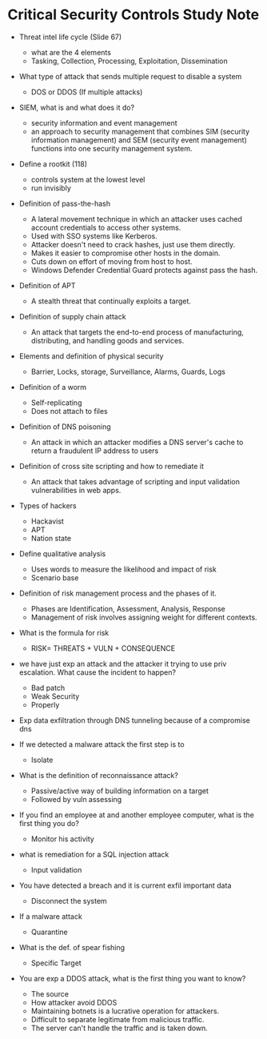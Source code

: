 # Critical Security Controls Study Note

* Threat intel life cycle (Slide 67)
  - what are the 4 elements
  - Tasking, Collection, Processing, Exploitation, Dissemination

* What type of attack that sends multiple request to disable a system
  - DOS or DDOS (If multiple attacks)

* SIEM, what is and what does it do?
  - security information and event management
  - an approach to security management that combines SIM (security information management) and SEM (security event management)   functions into one security management system.

* Define a rootkit (118)
  - controls system at the lowest level
  - run invisibly

* Definition of pass-the-hash
  - A lateral movement technique in which an attacker uses cached account credentials to access other systems.
  - Used with SSO systems like Kerberos.​
  - Attacker doesn't need to crack hashes, just use them directly.​
  - Makes it easier to compromise other hosts in the domain.​
  - Cuts down on effort of moving from host to host.​
  - Windows Defender Credential Guard protects against pass the hash.

* Definition of APT
  - A stealth threat that continually exploits a target.

* Definition of supply chain attack
  - An attack that targets the end-to-end process of manufacturing, distributing, and handling goods and services.

* Elements and definition of physical security
  - Barrier, Locks, storage, Surveillance, Alarms, Guards, Logs

* Definition of a worm
  - Self-replicating
  - Does not attach to files

* Definition of DNS poisoning
  - An attack in which an attacker modifies a DNS server's cache to return a fraudulent IP address to users

* Definition of cross site scripting and how to remediate it
  - An attack that takes advantage of scripting and input validation vulnerabilities in web apps.

* Types of hackers
  - Hackavist
  - APT
  - Nation state

* Define qualitative analysis   
  - Uses words to measure the likelihood and impact of risk
  - Scenario base

* Definition of risk management process and the phases of it.
  - Phases are Identification, Assessment, Analysis, Response
  - Management of risk involves assigning weight for different contexts.

* What is the formula for risk
  - RISK= THREATS + VULN + CONSEQUENCE

* we have just exp an attack and the attacker it trying to use priv escalation. What cause the incident to happen?
  - Bad patch
  - Weak Security    
  - Properly

* Exp data exfiltration through DNS tunneling because of a compromise dns

* If we detected a malware attack the first step is to
  - Isolate

* What is the definition of reconnaissance attack?
  - Passive/active way of building information on a target
  - Followed by vuln assessing

* If you find an employee at and another employee computer, what is the first thing you do?
  - Monitor his activity

* what is remediation for a SQL injection attack
  - Input validation

* You have detected a breach and it is current exfil important data
  - Disconnect the system

* If a malware attack
  - Quarantine

* What is the def. of spear fishing
  - Specific Target

* You are exp a DDOS attack, what is the first thing you want to know?
  - The source
  - How attacker avoid DDOS
  - Maintaining botnets is a lucrative operation for attackers.​
  - Difficult to separate legitimate from malicious traffic.​
  - The server can't handle the traffic and is taken down.

